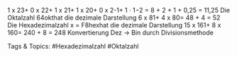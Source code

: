 1 x 23+ 0 x 22+ 1 x 21+ 1 x 20+ 0 x 2-1+ 1 · 1−2  = 8 + 2 + 1 + 0,25 = 11,25
Die Oktalzahl 64okthat die dezimale Darstellung
6 x 81+ 4 x 80= 48 + 4 = 52 
Die Hexadezimalzahl x = F8hexhat die dezimale Darstellung
15 x 161+ 8 x 160= 240 + 8 = 248 Konvertierung Dez -> Bin durch Divisionsmethode 

   Tags & Topics:
   #Hexadezimalzahl
   #Oktalzahl